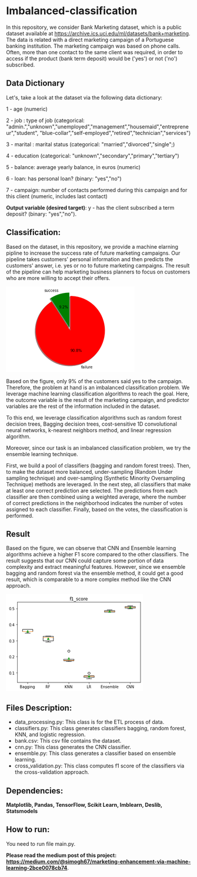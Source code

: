 # Imbalanced-classification
In this repository, we consider Bank Marketing dataset, which is a public dataset available at https://archive.ics.uci.edu/ml/datasets/bank+marketing.
The data is related with a direct marketing campaign of a Portuguese banking institution.
The marketing campaign was based on phone calls. Often, more than one contact to the same client was required, 
in order to access if the product (bank term deposit) would be ('yes') or not ('no') subscribed.

## Data Dictionary

Let's, take a look at the dataset via the following data dictionary:

1 - age (numeric)

2 - job : type of job (categorical: "admin.","unknown","unemployed","management","housemaid","entrepreneur","student",
"blue-collar","self-employed","retired","technician","services")

3 - marital : marital status (categorical: "married","divorced","single";)

4 - education (categorical: "unknown","secondary","primary","tertiary")

5 - balance: average yearly balance, in euros (numeric)

6 - loan: has personal loan? (binary: "yes","no")

7 - campaign: number of contacts performed during this campaign and for this client (numeric, includes last contact)

**Output variable (desired target)**:
 y - has the client subscribed a term deposit? (binary: "yes","no").
 
## Classification: 
Based on the dataset, in this repository, we provide a machine elarning pipline to increase the success rate of future marketing campaigns. 
Our pipeline takes customers' personal information and then predicts the customers' answer, i.e. yes or no to future marketing campaigns.
The result of the pipeline can help marketing business planners to focus on customers who are more willing to accept their offers. 

![Screenshot](pie2.png)

Based on the figure, only 9% of the customers said yes to the campaign. Therefore, the problem at hand is an imbalanced 
classification problem. We leverage machine learning classification algorithms to reach the goal.
Here, the outcome variable is the result of the marketing campaign, and predictor variables 
are the rest of the information included in the dataset. 

To this end, we leverage classification algorithms such as random forest decision trees, Bagging decision trees, 
cost-sensitive 1D convolutional neural networks, k-nearest neighbors method, and linear regression algorithm.

Moreover, since our task is an imbalanced classification problem, we try the ensemble learning technique. 

First, we build a pool of classifiers (bagging and random forest trees). 
Then, to make the dataset more balanced, under-sampling (Random Under sampling technique) and over-sampling (Synthetic Minority Oversampling Technique) 
methods are leveraged. In the next step, all classifiers that make at least one correct prediction are selected. 
The predictions from each classifier are then combined using a weighted average,
where the number of correct predictions in the neighborhood indicates the number of votes 
assigned to each classifier. Finally, based on the votes, the classification is performed.

## Result 
Based on the figure, we can observe that CNN and Ensemble learning algorithms achieve a higher F1 score compared to the other classifiers. 
The result suggests that our CNN could capture some portion of data complexity and extract meaningful features. 
However, since we ensemble bagging and random forest via the ensemble method, it could get a good result, 
which is comparable to a more complex method like the CNN approach.

![Screenshot](f1score.png)

## Files Description: 

* data_processing.py: This class is for the ETL process of data. 
* classifiers.py: This class generates classifiers bagging, random forest, KNN, and logistic regression.  
* bank.csv: This csv file contains the dataset. 
* cnn.py: This class generates the CNN classifier. 
* ensemble.py: This class generates a classifier based on ensemble learning. 
* cross_validation.py: This class computes f1 score of the classifiers via the cross-validation approach.  

## Dependencies:

**Matplotlib, Pandas, TensorFlow, Scikit Learn, Imblearn, Deslib, Statsmodels**

## How to run:

You need to run file main.py. 

**Please read the medium post of this project: https://medium.com/@simogh67/marketing-enhancement-via-machine-learning-2bce0078cb74**. 
